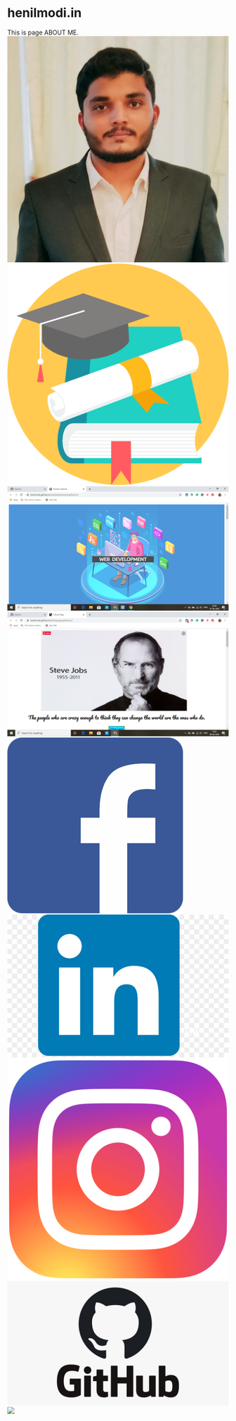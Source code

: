 # henilmodi.in
This is page ABOUT ME.
<img src="henil.jpg">
<img src="edu.png">
<img src="ss2.PNG">
<img src="Steve%20Jobs%20Screenshot.PNG">
<img src="facebbok.png">
<img src="linkedin%20logo.jpg">
<img src="Instagram%20logo.png">
<img src="github1.jpeg">
<img src="webdev">
